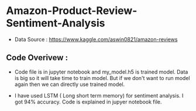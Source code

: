 # Amazon-Product-Review-Sentiment-Analysis

* Data Source : https://www.kaggle.com/aswin0821/amazon-reviews

## Code Overivew :

* Code file is in jupyter notebook and my_model.h5 is trained model. Data is big so it will take time to train model. But if we don't want to run model again then we can directly use trained model.

* I have used LSTM ( Long short term memory) for sentiment analysis. I got 94% accuracy. Code is explained in jupyer notebook file.
